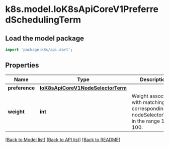 # k8s.model.IoK8sApiCoreV1PreferredSchedulingTerm

## Load the model package
```dart
import 'package:k8s/api.dart';
```

## Properties
Name | Type | Description | Notes
------------ | ------------- | ------------- | -------------
**preference** | [**IoK8sApiCoreV1NodeSelectorTerm**](IoK8sApiCoreV1NodeSelectorTerm.md) |  | 
**weight** | **int** | Weight associated with matching the corresponding nodeSelectorTerm, in the range 1-100. | 

[[Back to Model list]](../README.md#documentation-for-models) [[Back to API list]](../README.md#documentation-for-api-endpoints) [[Back to README]](../README.md)


